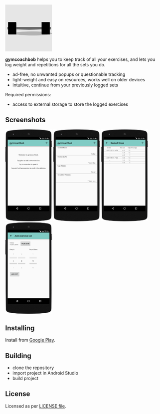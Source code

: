 <img src="graphics/logo.svg" width="150">

**gymcoachbob** helps you to keep track of all your exercises, and lets you log weight and repetitions for all the sets you do.

* ad-free, no unwanted popups or questionable tracking
* light-weight and easy on resources, works well on older devices
* intuitive, continue from your previously logged sets

Required permissions:

* access to external storage to store the logged exercises


## Screenshots

[<img src="graphics/listing/screenshot_startscreen.png" width="150px;"/>](graphics/listing/screenshot_startscreen.png) [<img src="graphics/listing/screenshot_exercises.png" width="150px;"/>](graphics/listing/screenshot_exercises.png) [<img src="graphics/listing/screenshot_exercise.png" width="150px;"/>](graphics/listing/screenshot_exercise.png) [<img src="graphics/listing/screenshot_add_set.png" width="150px;"/>](graphics/listing/screenshot_add_set.png)


## Installing

Install from [Google Play](https://play.google.com/store/apps/details?id=com.baertiger_baer.gymcoachbob).


## Building

* clone the repository
* import project in Android Studio
* build project


## License

Licensed as per [LICENSE file](LICENSE).
